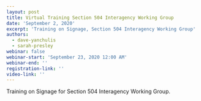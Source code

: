 ```yaml
---
layout: post
title: Virtual Training Section 504 Interagency Working Group
date: 'September 2, 2020'
excerpt: 'Training on Signage, Section 504 Interagency Working Group'
authors:
  - dave-yanchulis
  - sarah-presley
webinar: false
webinar-start: 'September 23, 2020 12:00 AM'
webinar-end: ''
registration-link: ''
video-link: ''
---
```



Training on Signage for  Section 504 Interagency Working Group.
